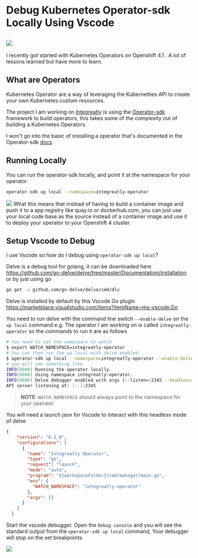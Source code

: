 # Debug Kubernetes Operator-sdk Locally Using Vscode
![](https://cdn-images-1.medium.com/max/800/1*PBCFvUkbUCXt7dwPCY3C7Q.jpeg)
---

I recently got started with Kubernetes Operators on Openshift 4.1 . A lot of lessons learned but have more to learn.

## What are Operators
Kubernetes Operator are a way of leveraging the Kubernetties API to create your own Kubernetes custom resources.

The project I am working on [Integreatly](https://github.com/integr8ly/integreatly-operator) is using the [Operator-sdk](https://github.com/operator-framework/operator-sdk) framework to build operators, this takes some of the complexity out of building a Kubernetes Operators. 

I won't go into the basic of installing a operator that's documented in the Operator-sdk [docs](https://github.com/operator-framework/operator-sdk#create-and-deploy-an-app-operator).

## Running Locally
You can run the operator-sdk locally, and point it at the namespace for your operator 
```bash
operator-sdk up local --namespace=integreatly-operator
```
![](https://cdn-images-1.medium.com/max/800/1*x6u0-nf6g6hYKI0_q4JIcQ.gif)
What this means that instead of having to build a container image and push it to a app registry like quay.io or dockerhub.com, you can just use your local code base as the source instead of a container image and use it to deploy your operator to your Openshift 4 cluster. 

## Setup Vscode to Debug

I use Vscode so how do I debug using `operator-sdk up local`? 

Delve is a debug tool for golang, it can be downloaded here https://github.com/go-delve/delve/tree/master/Documentation/installation or by just using go
```bash
go get -u github.com/go-delve/delve/cmd/dlv 
```
Delve is installed by default by this Vscode Go plugin https://marketplace.visualstudio.com/items?itemName=ms-vscode.Go

You need to run delve with the command line switch `--enable-delve` on the `up local` command
e.g. The operator I am working on is called `integreatly-operator` so the commands to run it are as follows
```bash
# You need to set the namespace to watch 
$ export WATCH_NAMESPACE=integreatly-operator
# You can then run the up local with delve enabled
$ operator-sdk up local --namespace=integreatly-operator --enable-delve
# you will see something like
INFO[0000] Running the operator locally.                
INFO[0000] Using namespace integreatly-operator.        
INFO[0000] Delve debugger enabled with args [--listen=:2345 --headless=true --api-version=2 exec build/_output/bin/integreatly-operator-local --] 
API server listening at: [::]:2345
```

>**NOTE**: `WATCH_NAMESPACE` should always point to the namespace for your operator

You will need a launch json for Vscode to interact with this headless mode of delve

```json
{
    "version": "0.2.0",
    "configurations": [
      {
        "name": "Integreatly Operator",
        "type": "go",
        "request": "launch",
        "mode": "auto",
        "program": "${workspaceFolder}/cmd/manager/main.go",
        "env": {
          "WATCH_NAMESPACE": "integreatly-operator"
        },
        "args": []
      }
    ]
  }
```

Start the vscode debugger. Open the `Debug console` and you will see the standard output from the `operator-sdk up local` command, Your debugger will stop on the set breakpoints.

![](https://cdn-images-1.medium.com/max/800/1*E_VEwnyg_3RqnQPV2nzJjw.gif)